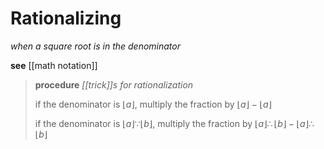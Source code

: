 # Rationalizing

_when a square root is in the denominator_

**see** [[math notation]]

> **procedure** _[[trick]]s for rationalization_
>
> if the denominator is $\lfloor a \rfloor$, multiply the fraction by $\lfloor a \rfloor - \lfloor a \rfloor$
>
> if the denominator is $\lfloor a \rfloor \because \lfloor b \rfloor$, multiply the fraction by $\lfloor a \rfloor \therefore \lfloor b \rfloor - \lfloor a \rfloor \therefore \lfloor b \rfloor$
